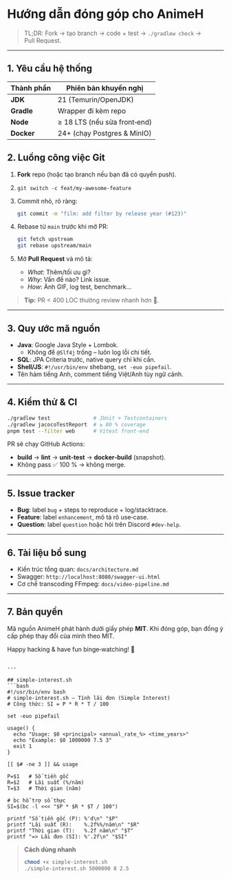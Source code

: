 # Hướng dẫn đóng góp cho AnimeH

> TL;DR: Fork → tạo branch → code + test → `./gradlew check` → Pull Request.

---

## 1. Yêu cầu hệ thống

| Thành phần | Phiên bản khuyến nghị |
|------------|----------------------|
| **JDK**    | 21 (Temurin/OpenJDK) |
| **Gradle** | Wrapper đi kèm repo  |
| **Node**   | ≥ 18 LTS (nếu sửa front‑end) |
| **Docker** | 24+ (chạy Postgres & MinIO) |

## 2. Luồng công việc Git

1. **Fork** repo (hoặc tạo branch nếu bạn đã có quyền push).  
2. `git switch -c feat/my-awesome-feature`  
3. Commit nhỏ, rõ ràng:  

   ```bash
   git commit -m "film: add filter by release year (#123)"
   ```

4. Rebase từ `main` trước khi mở PR:  

   ```bash
   git fetch upstream
   git rebase upstream/main
   ```

5. Mở **Pull Request** và mô tả:
   * _What_: Thêm/tối ưu gì?  
   * _Why_: Vấn đề nào? Link issue.  
   * _How_: Ảnh GIF, log test, benchmark…

> **Tip:** PR < 400 LOC thường review nhanh hơn 🍵.

---

## 3. Quy ước mã nguồn

* **Java**: Google Java Style + Lombok.  
  * Không để `@Slf4j` trống – luôn log lỗi chi tiết.  
* **SQL**: JPA Criteria trước, native query chỉ khi cần.  
* **Shell/JS**: `#!/usr/bin/env` shebang, `set -euo pipefail`.  
* Tên hàm tiếng Anh, comment tiếng Việt/Anh tùy ngữ cảnh.

---

## 4. Kiểm thử & CI

```bash
./gradlew test              # JUnit + Testcontainers
./gradlew jacocoTestReport  # ≥ 80 % coverage
pnpm test --filter web      # Vitest front‑end
```

PR sẽ chạy GitHub Actions:

* **build** → **lint** → **unit‑test** → **docker‑build** (snapshot).  
* Không pass ✅ 100 % → không merge.

---

## 5. Issue tracker

* **Bug**: label `bug` + steps to reproduce + log/stacktrace.  
* **Feature**: label `enhancement`, mô tả rõ use‑case.  
* **Question**: label `question` hoặc hỏi trên Discord `#dev-help`.

---

## 6. Tài liệu bổ sung

* Kiến trúc tổng quan: `docs/architecture.md`  
* Swagger: `http://localhost:8080/swagger-ui.html`  
* Cơ chế transcoding FFmpeg: `docs/video-pipeline.md`

---

## 7. Bản quyền

Mã nguồn AnimeH phát hành dưới giấy phép **MIT**. Khi đóng góp, bạn đồng ý cấp phép thay đổi của mình theo MIT.

Happy hacking & have fun binge‑watching! 🚀
```

---

## simple-interest.sh
```bash
#!/usr/bin/env bash
# simple-interest.sh — Tính lãi đơn (Simple Interest)
# Công thức: SI = P * R * T / 100

set -euo pipefail

usage() {
  echo "Usage: $0 <principal> <annual_rate_%> <time_years>"
  echo "Example: $0 1000000 7.5 3"
  exit 1
}

[[ $# -ne 3 ]] && usage

P=$1   # Số tiền gốc
R=$2   # Lãi suất (%/năm)
T=$3   # Thời gian (năm)

# bc hỗ trợ số thực
SI=$(bc -l <<< "$P * $R * $T / 100")

printf "Số tiền gốc (P): %'d\n" "$P"
printf "Lãi suất (R):    %.2f%%/năm\n" "$R"
printf "Thời gian (T):   %.2f năm\n" "$T"
printf "=> Lãi đơn (SI): %'.2f\n" "$SI"
```

> **Cách dùng nhanh**  
> ```bash
> chmod +x simple-interest.sh
> ./simple-interest.sh 5000000 8 2.5
> ```
